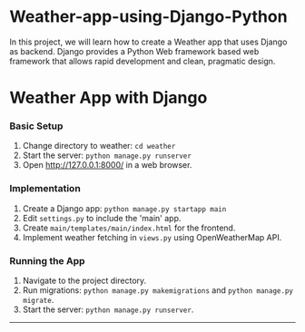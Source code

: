 # Weather-app-using-Django-Python
In this project, we will learn how to create a Weather app that uses Django as backend. Django provides a Python Web framework based web framework that allows rapid development and clean, pragmatic design.

# Weather App with Django

### Basic Setup
1. Change directory to weather: `cd weather`
2. Start the server: `python manage.py runserver`
3. Open http://127.0.0.1:8000/ in a web browser.

### Implementation
1. Create a Django app: `python manage.py startapp main`
2. Edit `settings.py` to include the 'main' app.
3. Create `main/templates/main/index.html` for the frontend.
4. Implement weather fetching in `views.py` using OpenWeatherMap API.

### Running the App
1. Navigate to the project directory.
2. Run migrations: `python manage.py makemigrations` and `python manage.py migrate`.
3. Start the server: `python manage.py runserver`.

---


